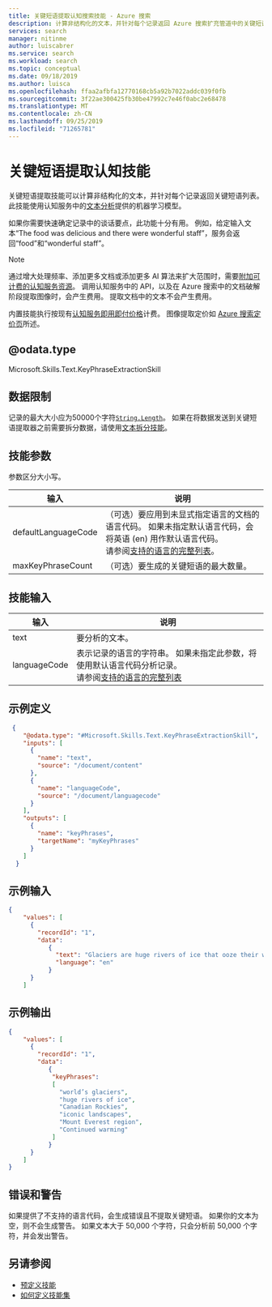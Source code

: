 ```yaml
---
title: 关键短语提取认知搜索技能 - Azure 搜索
description: 计算非结构化的文本，并针对每个记录返回 Azure 搜索扩充管道中的关键短语列表。
services: search
manager: nitinme
author: luiscabrer
ms.service: search
ms.workload: search
ms.topic: conceptual
ms.date: 09/18/2019
ms.author: luisca
ms.openlocfilehash: ffaa2afbfa12770168cb5a92b7022addc039f0fb
ms.sourcegitcommit: 3f22ae300425fb30be47992c7e46f0abc2e68478
ms.translationtype: MT
ms.contentlocale: zh-CN
ms.lasthandoff: 09/25/2019
ms.locfileid: "71265781"
---
```

#   <a name="key-phrase-extraction-cognitive-skill"></a>关键短语提取认知技能

关键短语提取技能可以计算非结构化的文本，并针对每个记录返回关键短语列表。 此技能使用认知服务中的[文本分析](https://docs.microsoft.com/azure/cognitive-services/text-analytics/overview)提供的机器学习模型。

如果你需要快速确定记录中的谈话要点，此功能十分有用。 例如，给定输入文本“The food was delicious and there were wonderful staff”，服务会返回“food”和“wonderful staff”。

> [!NOTE]
> 通过增大处理频率、添加更多文档或添加更多 AI 算法来扩大范围时，需要[附加可计费的认知服务资源](cognitive-search-attach-cognitive-services.md)。 调用认知服务中的 API，以及在 Azure 搜索中的文档破解阶段提取图像时，会产生费用。 提取文档中的文本不会产生费用。
>
> 内置技能执行按现有[认知服务即用即付价格](https://azure.microsoft.com/pricing/details/cognitive-services/)计费。 图像提取定价如 [Azure 搜索定价页](https://go.microsoft.com/fwlink/?linkid=2042400)所述。


## <a name="odatatype"></a>@odata.type  
Microsoft.Skills.Text.KeyPhraseExtractionSkill 

## <a name="data-limits"></a>数据限制
记录的最大大小应为50000个字符[`String.Length`](https://docs.microsoft.com/dotnet/api/system.string.length)。 如果在将数据发送到关键短语提取器之前需要拆分数据，请使用[文本拆分技能](cognitive-search-skill-textsplit.md)。

## <a name="skill-parameters"></a>技能参数

参数区分大小写。

| 输入                | 说明 |
|---------------------|-------------|
| defaultLanguageCode | （可选）要应用到未显式指定语言的文档的语言代码。  如果未指定默认语言代码，会将英语 (en) 用作默认语言代码。 <br/> 请参阅[支持的语言的完整列表](https://docs.microsoft.com/azure/cognitive-services/text-analytics/text-analytics-supported-languages)。 |
| maxKeyPhraseCount   | （可选）要生成的关键短语的最大数量。 |

## <a name="skill-inputs"></a>技能输入

| 输入     | 说明 |
|--------------------|-------------|
| text | 要分析的文本。|
| languageCode  |  表示记录的语言的字符串。 如果未指定此参数，将使用默认语言代码分析记录。 <br/>请参阅[支持的语言的完整列表](https://docs.microsoft.com/azure/cognitive-services/text-analytics/text-analytics-supported-languages)|

##  <a name="sample-definition"></a>示例定义

```json
 {
    "@odata.type": "#Microsoft.Skills.Text.KeyPhraseExtractionSkill",
    "inputs": [
      {
        "name": "text",
        "source": "/document/content"
      },
      {
        "name": "languageCode",
        "source": "/document/languagecode" 
      }
    ],
    "outputs": [
      {
        "name": "keyPhrases",
        "targetName": "myKeyPhrases"
      }
    ]
  }
```

##  <a name="sample-input"></a>示例输入

```json
{
    "values": [
      {
        "recordId": "1",
        "data":
           {
             "text": "Glaciers are huge rivers of ice that ooze their way over land, powered by gravity and their own sheer weight. They accumulate ice from snowfall and lose it through melting. As global temperatures have risen, many of the world’s glaciers have already started to shrink and retreat. Continued warming could see many iconic landscapes – from the Canadian Rockies to the Mount Everest region of the Himalayas – lose almost all their glaciers by the end of the century.",
             "language": "en"
           }
      }
    ]
```


##  <a name="sample-output"></a>示例输出

```json
{
    "values": [
      {
        "recordId": "1",
        "data":
           {
            "keyPhrases": 
            [
              "world’s glaciers", 
              "huge rivers of ice", 
              "Canadian Rockies", 
              "iconic landscapes",
              "Mount Everest region",
              "Continued warming"
            ]
           }
      }
    ]
}
```


## <a name="errors-and-warnings"></a>错误和警告
如果提供了不支持的语言代码，会生成错误且不提取关键短语。
如果你的文本为空，则不会生成警告。
如果文本大于 50,000 个字符，只会分析前 50,000 个字符，并会发出警告。

## <a name="see-also"></a>另请参阅

+ [预定义技能](cognitive-search-predefined-skills.md)
+ [如何定义技能集](cognitive-search-defining-skillset.md)
